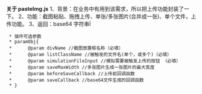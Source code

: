 **关于 pasteImg.js**
1、背景：在业务中有用到该需求，所以把上传功能封装了一下。
2、功能：截图粘贴、拖拽上传、单张/多张图片(合并成一张)、单个文件，上传功能。
3、返回：base64 字符串Í


```
 * 插件可选参数
 * paramObj{
 *      @param divName //截图放置框名称（必填）
 *      @param listClassName //被触发的文件名(单个，或多个)（必填）
 *      @param simulationFileInput //模拟需要被触发上传的按钮 （必填）
 *      @param saveMaxWidth //多张图片生成一张图片的最大宽度
 *      @param beforeSaveCallback //上传前回调函数
 *      @param saveCallback //base64文件生成的回调函数
 * }
```
